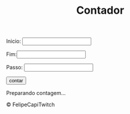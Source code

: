 <!DOCTYPE html>
<html lang="pt-BR">
<head>
    <meta charset="UTF-8">
    <meta http-equiv="X-UA-Compatible" content="IE=edge">
    <meta name="viewport" content="width=device-width, initial-scale=1.0">
    <link rel="stylesheet" href="estilo.css">
</head>
<body>
        <header>
                <h1>Contador</h1>
        </header>
        <section>
        <div>
        <p>Inicio: <input type="number" name="Inicio" id="txti"</p>
        <p>Fim:<input type="number" name="fim"  id="txtf"   </p>
        <p>Passo: <input type="number" name="passo" id="txtp" </p>
        <p> <input type="button" value="contar" onclick="contar()" </p>
        </div>
        <div id="res">
            Preparando contagem... 
        </div>
        </section>
        <footer>
            <p>&copy; FelipeCapiTwitch</p>
        </footer>
        <script src="script.js"></script>
        
</body>
</html>

